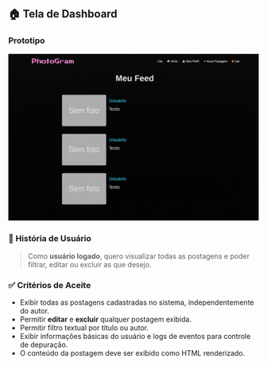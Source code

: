 ## 🏠 Tela de Dashboard

### Prototipo
![Tela de Dashboard](../prototipos/dashboard.png)

### 📘 História de Usuário
> Como **usuário logado**, quero visualizar todas as postagens e poder filtrar, editar ou excluir as que desejo.

### ✅ Critérios de Aceite
- Exibir todas as postagens cadastradas no sistema, independentemente do autor.  
- Permitir **editar** e **excluir** qualquer postagem exibida.  
- Permitir filtro textual por título ou autor.  
- Exibir informações básicas do usuário e logs de eventos para controle de depuração.  
- O conteúdo da postagem deve ser exibido como HTML renderizado.